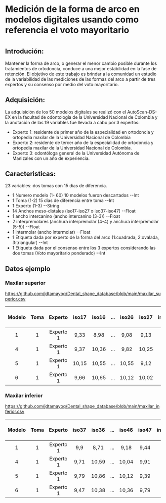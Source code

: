# Medición de la forma de arco en modelos digitales usando como referencia el voto mayoritario
#
## Introdución:
Mantener la forma de arco, o generar el menor cambio posible durante los tratamientos de ortodoncia, conduce a una mejor estabilidad en la fase de retención. El objetivo de este trabajo es brindar a la comunidad un estudio de la variabilidad de las mediciones de las formas del arco a partir de tres expertos y su consenso por medio del voto mayoritario.

## Adquisición:
La adquisición de los 50 modelos digitales se realizó con el AutoScan-DS-EX en la facultad de odontología de la Universidad Nacional de Colombia y la anotación de las 19 variables fue llevada a cabo por 3 expertos:

- Experto 1: residente de primer año de la especialidad en ortodoncia y ortopedia maxilar de la Universidad Nacional de Colombia
- Experto 2: residente de tercer año de la especialidad de ortodoncia y ortopedia maxilar de la Universidad Nacional de Colombia.
- Experto 3: odontóloga general de la Universidad Autónoma de Manizales con un año de experiencia.

## Caracteristicas:
23 variables: dos tomas con 15 días de diferencia.

- 1 Numero modelo (1- 60) 10 modelos fueron descartados --Int
- 1 Toma (1-2) 15 días de diferencia entre toma --Int
- 1 Experto (1-3) --String
- 14 Anchos meso-distales (iso17-iso27 o iso37-iso47)  --Float
- 1 ancho intercanino (ancho intercanino (3-3)) --Float
- 2 interpremolares (anchura interpremolar (4-4) y anchura interpremolar (5-5))  --Float
- 1 intermolar (ancho intermolar)  --Float
- 1 Etiqueta dada por experto de la forma del arco (1:cuadrada, 2:ovalada, 3:triangular)  --Int 
- 1 Etiqueta dada por el consenso entre los 3 expertos considerando las dos tomas (Voto mayoritario ponderado)  --Int

## Datos ejemplo

### Maxilar superior
https://github.com/jdtamayoq/Dental_shape_database/blob/main/maxilar_superior.csv

| **Modelo** | **Toma** | **Experto** | **iso17** | **iso16** | **...** | **iso26** | **iso27** | **ancho intercanino (3-3)** | **anchura interpremolar (4-4)** | **anchura interpremolar (5-5)** | **ancho intermolar** | **Etiqueta (Voto Mayoritario)** | **Etiqueta (experto)** |
|:----------:|:--------:|:-----------:|:---------:|:----------:|:-------:|:---------:|:---------:|:---------------------------:|:-------------------------------:|:-------------------------------:|:--------------------:|:-------------------------------:|:-----------------------:|
| 1          | 1        | Experto 1   | 9,33      | 8,98       | ...     | 9,08      | 9,13      | 36,33                       | 33,46                           | 35,76                           | 38,91                | 2                               | 1                       |
| 4          | 1        | Experto 1   | 9,37      | 10,36      | ...     | 9,82      | 10,25     | 42,04                       | 38,21                           | 46,7                            | 45,84                | 2                               | 2                       |
| 5          | 1        | Experto 1   | 10,15     | 10,55      | ...     | 10,55     | 9,12      | 32,89                       | 28,58                           | 36,52                           | 41,26                | 3                               | 3                       |
| 6          | 1        | Experto 1   | 9,66      | 10,65      | ...     | 10,12     | 10,02     | 36,91                       | 34,13                           | 37,77                           | 40,4                 | 3                               | 3                       |

### Maxilar inferior
https://github.com/jdtamayoq/Dental_shape_database/blob/main/maxilar_inferior.csv

| **Modelo** | **Toma** | **Experto** | **iso37** | **iso36** | **...** | **iso46** | **iso47** | **ancho intercanino (3-3)** | **anchura interpremolar (4-4)** | **anchura interpremolar (5-5)** | **ancho intermolar** | **Etiqueta (Voto mayoritario)** | **Etiqueta (Experto)** |
|:----------:|:--------:|:-----------:|:---------:|:----------:|:-------:|:---------:|:---------:|:---------------------------:|:-------------------------------:|:-------------------------------:|:--------------------:|:-------------------------------:|:-----------------------:|
| 1          | 1        | Experto 1   | 9,9       | 8,71       | ...     | 9,18      | 9,44      | 26,91                       | 31,48                           | 36,4                            | 38,73                | 1                               | 1                       |
| 4          | 1        | Experto 1   | 9,71      | 10,59      | ...     | 10,04     | 9,91      | 29,24                       | 29,97                           | 33,22                           | 38,51                | 2                               | 2                       |
| 5          | 1        | Experto 1   | 9,79      | 10,86      | ...     | 10,12     | 9,39      | 28,99                       | 28,67                           | 35,78                           | 35,81                | 2                               | 2                       |
| 6          | 1        | Experto 1   | 9,47      | 10,38      | ...     | 10,36     | 9,79      | 29,13                       | 31,43                           | 36,69                           | 38,13                | 2                               | 2                       |
